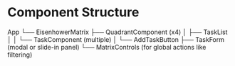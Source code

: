 # Component Structure

App
└── EisenhowerMatrix
    ├── QuadrantComponent (x4)
    │   ├── TaskList
    │   │   └── TaskComponent (multiple)
    │   └── AddTaskButton
    ├── TaskForm (modal or slide-in panel)
    └── MatrixControls (for global actions like filtering)
